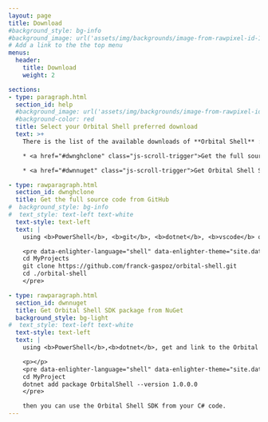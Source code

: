 ```yaml
---
layout: page
title: Download
#background_style: bg-info
#background_image: url('assets/img/backgrounds/image-from-rawpixel-id-1199650-jpeg.jpg')
# Add a link to the the top menu
menus:
  header:
    title: Download
    weight: 2

sections:
- type: paragraph.html
  section_id: help
  #background_image: url('assets/img/backgrounds/image-from-rawpixel-id-1199650-jpeg.jpg')
  #background-color: red
  title: Select your Orbital Shell preferred download
  text: >+
    There is the list of the available downloads of **Orbital Shell** :

    * <a href="#dwnghclone" class="js-scroll-trigger">Get the full source code from GitHub and the binary of the CLI (join to the project as an active team member!</a>

    * <a href="#dwnnuget" class="js-scroll-trigger">Get Orbital Shell SDK package from NuGet</a>

- type: rawparagraph.html
  section_id: dwnghclone
  title: Get the full source code from GitHub
#  background_style: bg-info
#  text_style: text-left text-white
  text-style: text-left
  text: |
    using <b>PowerShell</b>, <b>git</b>, <b>dotnet</b>, <b>vscode</b> or <b>Visual Studio</b>, get and compile the projects from the GitHub repository of the Orbital Shell project:

    <pre data-enlighter-language="shell" data-enlighter-theme="site.data.settings.enjs_shell_theme" data-enlighter-linenumbers="false">
    cd MyProjects
    git clone https://github.com/franck-gaspoz/orbital-shell.git
    cd ./orbital-shell
    </pre>

- type: rawparagraph.html
  section_id: dwnnuget
  title: Get Orbital Shell SDK package from NuGet
  background_style: bg-light
#  text_style: text-left text-white
  text-style: text-left
  text: |
    using <b>PowerShell</b>,<b>dotnet</b>, get and link to the Orbital Shell SDK nuget package from your C# project:

    <p></p>
    <pre data-enlighter-language="shell" data-enlighter-theme="site.data.settings.enjs_shell_theme" data-enlighter-linenumbers="false">
    cd MyProject
    dotnet add package OrbitalShell --version 1.0.0.0      
    </pre>

    then you can use the Orbital Shell SDK from your C# code.    
---
```


